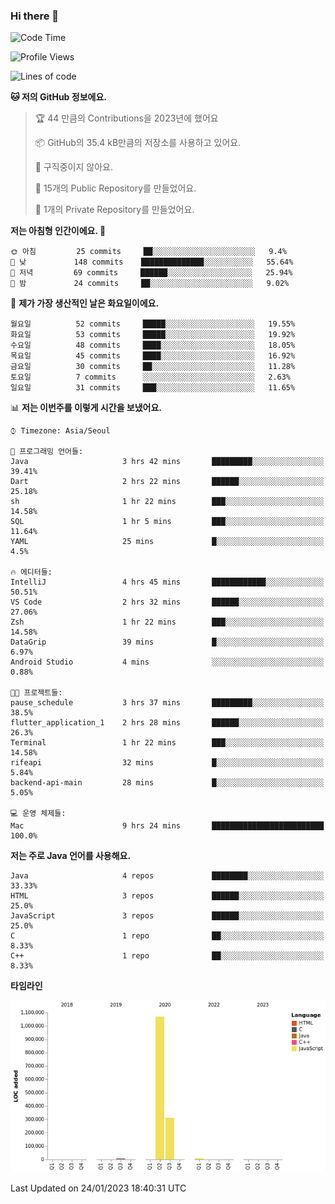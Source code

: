 ### Hi there 👋

<!--
**otm0937/otm0937** is a ✨ _special_ ✨ repository because its `README.md` (this file) appears on your GitHub profile.

Here are some ideas to get you started:

- 🔭 I’m currently working on ...
- 🌱 I’m currently learning ...
- 👯 I’m looking to collaborate on ...
- 🤔 I’m looking for help with ...
- 💬 Ask me about ...
- 📫 How to reach me: ...
- 😄 Pronouns: ...
- ⚡ Fun fact: ...
-->

  <!--START_SECTION:waka-->
![Code Time](http://img.shields.io/badge/Code%20Time-904%20hrs%203%20mins-blue)

![Profile Views](http://img.shields.io/badge/Profile%20Views-0-blue)

![Lines of code](https://img.shields.io/badge/%EC%A0%80%EB%8A%94%20%EC%97%AC%ED%83%9C%EA%B9%8C%EC%A7%80%20-1%20Million%20%EC%A4%84%EC%9D%98%20%EC%BD%94%EB%93%9C%EB%A5%BC%20%EC%9E%91%EC%84%B1%ED%96%88%EC%96%B4%EC%9A%94.-blue)

**🐱 저의 GitHub 정보에요.** 

> 🏆 44 만큼의 Contributions을 2023년에 했어요
 > 
> 📦 GitHub의 35.4 kB만큼의 저장소를 사용하고 있어요. 
 > 
> 🚫 구직중이지 않아요.
 > 
> 📜 15개의 Public Repository를 만들었어요. 
 > 
> 🔑 1개의 Private Repository를 만들었어요. 
 > 
**저는 아침형 인간이에요. 🐤** 

```text
🌞 아침         25 commits     ██░░░░░░░░░░░░░░░░░░░░░░░   9.4% 
🌆 낮　         148 commits    ██████████████░░░░░░░░░░░   55.64% 
🌃 저녁         69 commits     ██████░░░░░░░░░░░░░░░░░░░   25.94% 
🌙 밤　         24 commits     ██░░░░░░░░░░░░░░░░░░░░░░░   9.02%

```
📅 **제가 가장 생산적인 날은 화요일이에요.** 

```text
월요일          52 commits     █████░░░░░░░░░░░░░░░░░░░░   19.55% 
화요일          53 commits     █████░░░░░░░░░░░░░░░░░░░░   19.92% 
수요일          48 commits     ████░░░░░░░░░░░░░░░░░░░░░   18.05% 
목요일          45 commits     ████░░░░░░░░░░░░░░░░░░░░░   16.92% 
금요일          30 commits     ██░░░░░░░░░░░░░░░░░░░░░░░   11.28% 
토요일          7 commits      ░░░░░░░░░░░░░░░░░░░░░░░░░   2.63% 
일요일          31 commits     ███░░░░░░░░░░░░░░░░░░░░░░   11.65%

```


📊 **저는 이번주를 이렇게 시간을 보냈어요.** 

```text
⌚︎ Timezone: Asia/Seoul

💬 프로그래밍 언어들: 
Java                     3 hrs 42 mins       █████████░░░░░░░░░░░░░░░░   39.41% 
Dart                     2 hrs 22 mins       ██████░░░░░░░░░░░░░░░░░░░   25.18% 
sh                       1 hr 22 mins        ███░░░░░░░░░░░░░░░░░░░░░░   14.58% 
SQL                      1 hr 5 mins         ███░░░░░░░░░░░░░░░░░░░░░░   11.64% 
YAML                     25 mins             █░░░░░░░░░░░░░░░░░░░░░░░░   4.5%

🔥 에디터들: 
IntelliJ                 4 hrs 45 mins       ████████████░░░░░░░░░░░░░   50.51% 
VS Code                  2 hrs 32 mins       ██████░░░░░░░░░░░░░░░░░░░   27.06% 
Zsh                      1 hr 22 mins        ███░░░░░░░░░░░░░░░░░░░░░░   14.58% 
DataGrip                 39 mins             █░░░░░░░░░░░░░░░░░░░░░░░░   6.97% 
Android Studio           4 mins              ░░░░░░░░░░░░░░░░░░░░░░░░░   0.88%

🐱‍💻 프로젝트들: 
pause_schedule           3 hrs 37 mins       █████████░░░░░░░░░░░░░░░░   38.5% 
flutter_application_1    2 hrs 28 mins       ██████░░░░░░░░░░░░░░░░░░░   26.3% 
Terminal                 1 hr 22 mins        ███░░░░░░░░░░░░░░░░░░░░░░   14.58% 
rifeapi                  32 mins             █░░░░░░░░░░░░░░░░░░░░░░░░   5.84% 
backend-api-main         28 mins             █░░░░░░░░░░░░░░░░░░░░░░░░   5.05%

💻 운영 체제들: 
Mac                      9 hrs 24 mins       █████████████████████████   100.0%

```

**저는 주로 Java 언어를 사용해요.** 

```text
Java                     4 repos             ████████░░░░░░░░░░░░░░░░░   33.33% 
HTML                     3 repos             ██████░░░░░░░░░░░░░░░░░░░   25.0% 
JavaScript               3 repos             ██████░░░░░░░░░░░░░░░░░░░   25.0% 
C                        1 repo              ██░░░░░░░░░░░░░░░░░░░░░░░   8.33% 
C++                      1 repo              ██░░░░░░░░░░░░░░░░░░░░░░░   8.33%

```


**타임라인**

![Chart not found](https://raw.githubusercontent.com/otm0937/otm0937/main/charts/bar_graph.png) 


 Last Updated on 24/01/2023 18:40:31 UTC
<!--END_SECTION:waka-->
